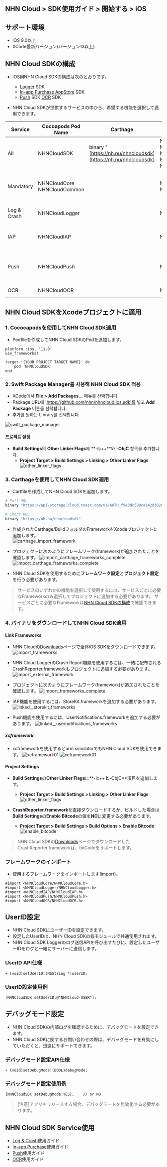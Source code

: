 ## NHN Cloud > SDK使用ガイド > 開始する > iOS

## サポート環境

* iOS 9.0以上
* XCode最新バージョン(バージョン13以上)

## NHN Cloud SDKの構成

* iOS用NHN Cloud SDKの構成は次のとおりです。
    * [Logger](./log-collector-ios) SDK
    * [In-app Purchase AppStore](./iap-ios) SDK
    * [Push](./push-ios) SDK
     [OCR](./creditcard-recognizer-ios) SDK

* NHN Cloud SDKが提供するサービスの中から、希望する機能を選択して適用できます。

| Service | Cocoapods Pod Name | Carthage | Framework | Deployment Target | Dependency | Build Settings |
| --- | --- | --- | --- | --- | --- | --- |
| All | NHNCloudSDK | binary "[https://nh.nu/nhncloudsdk](https://nh.nu/nhncloudsdk) | NHNCloudCore.framework<br>NHNCloudCommon.framework<br>NHNCloudLogger.framework<br>NHNCloudIAP.framework<br>NHNCloudPush.framework |  |  |  |
| Mandatory | NHNCloudCore<br>NHNCloudCommon |  | NHNCloudCore.framework<br>NHNCloudCommon.framework | 9.0 |  | OTHER\_LDFLAGS = (<br>"-ObjC",<br>"-lc++"<br>); |
| Log & Crash | NHNCloudLogger |  | NHNCloudLogger.framework | 9.0 | [External & Optional]<br>\* CrashReporter.framework (NHNCloud) |  |
| IAP | NHNCloudIAP |  | NHNCloudIAP.framework | 9.0 | \* StoreKit.framework<br><br>[Optional]<br>\* libsqlite3.tdb |  |
| Push | NHNCloudPush |  | NHNCloudPush.framework | 9.0 | \* UserNotifications.framework<br><br>[Optional]<br>\* PushKit.framework |  |
| OCR | NHNCloudOCR |  | NHNCloudOCR.framework | 11.0 | \* Vision.framework<br>\* AVFoundation.framework |  |

## NHN Cloud SDKをXcodeプロジェクトに適用

### 1. Cococapodsを使用してNHN Cloud SDK適用

* Podfileを作成してNHN Cloud SDKのPodを追加します。

```podspec
platform :ios, '11.0'
use_frameworks!

target '{YOUR PROJECT TARGET NAME}' do
    pod 'NHNCloudSDK'
end
```

### 2. Swift Package Manager를 사용해 NHN Cloud SDK 적용

* XCode에서 **File > Add Packages...** 메뉴를 선택합니다.
* Package URL에 'https://github.com/nhn/nhncloud.ios.sdk'를 넣고 **Add Package** 버튼을 선택합니다.
* 추가를 원하는 Library를 선택합니다.

![swift_package_manager](https://static.toastoven.net/toastcloud/sdk/ios/swiftpackagemanager01.png)

#### 프로젝트 설정

* **Build Settings**의 **Other Linker Flags**에 **-lc++**와 **-ObjC** 항목을 추가합니다.
    * **Project Target > Build Settings > Linking > Other Linker Flags**
![other_linker_flags](https://static.toastoven.net/toastcloud/sdk/ios/overview_settings_flags_202206.png)

### 3. Carthageを使用してNHN Cloud SDK適用

* Cartfileを作成してNHN Cloud SDKを追加します。

```sh
# Full URL
binary "https://api-storage.cloud.toast.com/v1/AUTH_f9e3dc598ca142d3820e1c19343d5428/carthage/NHNCloudSDK.json"

# Short URL
binary "https://nh.nu/nhncloudsdk"
```

* 作成されたCarthage/BuildフォルダのFrameworkをXcodeプロジェクトに追加します。  
![carthage_import_framework](https://static.toastoven.net/toastcloud/sdk/ios/carthage01_202206.png)

* プロジェクトに次のようにフレームワーク(framework)が追加されたことを確認します。
![import_carthage_frameworks_complete](https://static.toastoven.net/toastcloud/sdk/ios/carthage02_202206.png)
![import_carthage_frameworks_complete](https://static.toastoven.net/toastcloud/sdk/ios/carthage03_202206.png)

* NHN Cloud SDKを使用するために**フレームワーク設定**と**プロジェクト設定**を行う必要があります。

> サービスのいずれかの機能を選択して使用するには、サービスごとに必要なFrameworkのみ選択してプロジェクトに追加する必要があります。
> サービスごとに必要なFrameworkは[NHN Cloud SDKの構成](./getting-started-ios/#toast-sdk)で確認できます。  

### 4. バイナリをダウンロードしてNHN Cloud SDK適用

#### Link Frameworks

* NHN Cloudの[Downloads](../../../Download/#toast-sdk)ページで全体iOS SDKをダウンロードできます。
![import_frameworks](https://static.toastoven.net/toastcloud/sdk/ios/overview_import_frameworks_folder_202206.png)

* NHN Cloud LoggerのCrash Report機能を使用するには、一緒に配布されるCrashReporter.frameworkもプロジェクトに追加する必要があります。
![import_external_framework](https://static.toastoven.net/toastcloud/sdk/ios/overview_import_external_folder_202206.png)

* プロジェクトに次のようにフレームワーク(framework)が追加されたことを確認します。
![import_frameworks_complete](https://static.toastoven.net/toastcloud/sdk/ios/overview_import_complete_folder_202206.png)

* IAP機能を使用するには、StoreKit.frameworkを追加する必要があります。
![linked__storekit_frameworks](https://static.toastoven.net/toastcloud/sdk/ios/overview_link_frameworks_StoreKit_202206.png)

* Push機能を使用するには、UserNotifications.frameworkを追加する必要があります。
![linked__usernotifications_frameworks](https://static.toastoven.net/toastcloud/sdk/ios/overview_link_frameworks_UserNotifications_202206.png)

##### xcframework
* xcframeworkを使用するとarm simulatorでもNHN Cloud SDKを使用できます。
![xcframework01](https://static.toastoven.net/toastcloud/sdk/ios/xcframework01_202206.png)
![xcframework01](https://static.toastoven.net/toastcloud/sdk/ios/xcframework02_202206.png)

#### Project Settings

* **Build Settings**の**Other Linker Flags**に**-lc++**と**-ObjC**項目を追加します。
    * **Project Target > Build Settings > Linking > Other Linker Flags**
![other_linker_flags](https://static.toastoven.net/toastcloud/sdk/ios/overview_settings_flags_202206.png)

* **CrashReporter.framework**を直接ダウンロードするか、ビルドした場合は**Build Settings**の**Enable Bitcode**の値を**NO**に変更する必要があります。
    * **Project Target > Build Settings > Build Options > Enable Bitcode**
![enable_bitcode](https://static.toastoven.net/toastcloud/sdk/ios/overview_settings_flags_202206.png)
> NHN Cloud SDKの[Downloads](../../../Download/#toast-sdk)ページでダウンロードしたCrashReporter.frameworkは、bitCodeをサポートします。

### フレームワークのインポート

* 使用するフレームワークをインポートします(import)。

```objc
#import <NHNCloudCore/NHNCloudCore.h>
#import <NHNCloudLogger/NHNCloudLogger.h>
#import <NHNCloudIAP/NHNCloudIAP.h>
#import <NHNCloudPush/NHNCloudPush.h>
#import <NHNCloudOCR/NHNCloudOCR.h>
```

## UserID設定

* NHN Cloud SDKにユーザーIDを設定できます。
* 設定したUserIDは、NHN Cloud SDKの各モジュールで共通使用されます。
* NHN Cloud SDK Loggerのログ送信APIを呼び出すたびに、設定したユーザーIDをログと一緒にサーバーに送信します。

### UserID API仕様

```objc
+ (void)setUserID:(NSString *)userID;
```

### UserID設定使用例

```objc
[NHNCloudSDK setUserID:@"NHNCloud-USER"];
```
## デバッグモード設定

* NHN Cloud SDKの内部ログを確認するために、デバッグモードを設定できます。
* NHN Cloud SDKに関するお問い合わせの際は、デバッグモードを有効にしていただくと、迅速にサポートできます。

### デバッグモード設定API仕様


```objc
+ (void)setDebugMode:(BOOL)debugMode;
```

### デバッグモード設定使用例

```objc
[NHNCloudSDK setDebugMode:YES];    // or NO
```

> [注意]アプリをリリースする場合、デバッグモードを無効化する必要があります。

## NHN Cloud SDK Service使用

* [Log & Crash](./log-collector-ios)使用ガイド
* [In-app Purchase](./iap-ios)使用ガイド
* [Push](./push-ios)使用ガイド
* [OCR](./creditcard-recognizer-ios)使用ガイド

